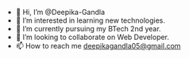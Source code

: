 - 👋 Hi, I’m @Deepika-Gandla
- 👀 I’m interested in learning new technologies.
- 🌱 I’m currently pursuing my BTech 2nd year.
- 💞️ I’m looking to collaborate on Web Developer.
- 📫 How to reach me deepikagandla05@gmail.com

<!---
Deepika-Gandla/Deepika-Gandla is a ✨ special ✨ repository because its `README.md` (this file) appears on your GitHub profile.
You can click the Preview link to take a look at your changes.
--->
